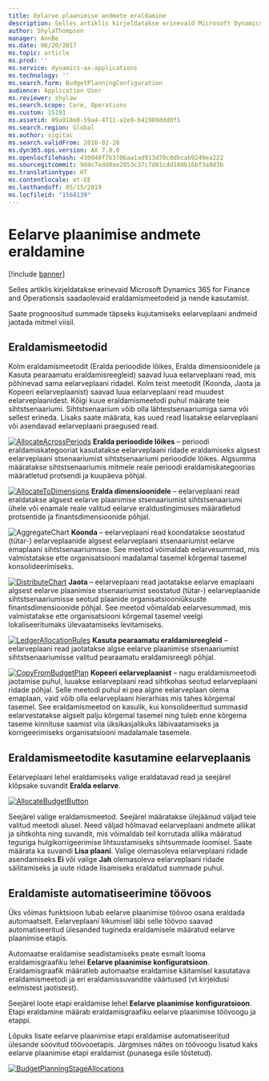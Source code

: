 ```yaml
---
title: Eelarve plaanimise andmete eraldamine
description: Selles artiklis kirjeldatakse erinevaid Microsoft Dynamics 365 for Finance and Operationsis saadaolevaid eraldamismeetodeid ja nende kasutamist.
author: ShylaThompson
manager: AnnBe
ms.date: 06/20/2017
ms.topic: article
ms.prod: ''
ms.service: dynamics-ax-applications
ms.technology: ''
ms.search.form: BudgetPlanningConfiguration
audience: Application User
ms.reviewer: shylaw
ms.search.scope: Core, Operations
ms.custom: 15191
ms.assetid: 89a918e8-59a4-4711-a2e9-b41989ddd0f1
ms.search.region: Global
ms.author: sigitac
ms.search.validFrom: 2016-02-28
ms.dyn365.ops.version: AX 7.0.0
ms.openlocfilehash: 430040f7b3706aa1ad913d70c0dbcab9249ea222
ms.sourcegitcommit: 9d4c7edd0ae2053c37c7d81cdd180b16bf3a9d3b
ms.translationtype: HT
ms.contentlocale: et-EE
ms.lasthandoff: 05/15/2019
ms.locfileid: "1568139"
---
```

# <a name="budget-planning-data-allocation"></a>Eelarve plaanimise andmete eraldamine

[!include [banner](../includes/banner.md)]

Selles artiklis kirjeldatakse erinevaid Microsoft Dynamics 365 for Finance and Operationsis saadaolevaid eraldamismeetodeid ja nende kasutamist.  

Saate prognoositud summade täpseks kujutamiseks eelarveplaani andmeid jaotada mitmel viisil.

## <a name="allocation-methods"></a>Eraldamismeetodid
Kolm eraldamismeetodit (Eralda perioodide lõikes, Eralda dimensioonidele ja Kasuta pearaamatu eraldamisreegleid) saavad luua eelarveplaani read, mis põhinevad sama eelarveplaani ridadel. Kolm teist meetodit (Koonda, Jaota ja Kopeeri eelarveplaanist) saavad luua eelarveplaani read muudest eelarveplaanidest. Kõigi kuue eraldamismeetodi puhul määrate teie sihtstsenaariumi. Sihtstsenaarium võib olla lähtestsenaariumiga sama või sellest erineda. Lisaks saate määrata, kas uued read lisatakse eelarveplaani või asendavad eelarveplaani praegused read.

[![AllocateAcrossPeriods](./media/allocateacrossperiods-300x259.png)](./media/allocateacrossperiods.png)
**Eralda perioodide lõikes** – perioodi eraldamiskategooriat kasutatakse eelarveplaani ridade eraldamiseks algsest eelarveplaani stsenaariumist sihtstsenaariumi perioodide lõikes. Algsumma määratakse sihtstsenaariumis mitmele reale perioodi eraldamiskategoorias määratletud protsendi ja kuupäeva põhjal.         

[![AllocateToDimensions](./media/allocatetodimensions.jpg)](./media/allocatetodimensions.jpg)
**Eralda dimensioonidele** – eelarveplaani read eraldatakse algsest eelarve plaanimise stsenaariumist sihtstsenaariumi ühele või enamale reale valitud eelarve eraldustingimuses määratletud protsentide ja finantsdimensioonide põhjal.           

![AggregateChart](./media/aggregatechart-300x230.png)
**Koonda** – eelarveplaani read koondatakse seostatud (tütar-) eelarveplaanide algsest eelarveplaani stsenaariumist eelarve emaplaani sihtstsenaariumisse. See meetod võimaldab eelarvesummad, mis valmistatakse ette organisatsiooni madalamal tasemel kõrgemal tasemel konsolideerimiseks.          

[![DistributeChart](./media/distributechart-300x230.png)](./media/distributechart.png)
**Jaota** – eelarveplaani read jaotatakse eelarve emaplaani algsest eelarve plaanimise stsenaariumist seostatud (tütar-) eelarveplaanide sihtstsenaariumisse seotud plaanide organisatsiooniüksuste finantsdimensioonide põhjal. See meetod võimaldab eelarvesummad, mis valmistatakse ette organisatsiooni kõrgemal tasemel veelgi lokaliseeritumaks ülevaatamiseks levitamiseks.           

[![LedgerAllocationRules](./media/ledgerallocationrules-300x202.png)](./media/ledgerallocationrules.png)
**Kasuta pearaamatu eraldamisreegleid** – eelarveplaani read jaotatakse algse eelarve plaanimise stsenaariumist sihtstsenaariumisse valitud pearaamatu eraldamisreegli põhjal. 

[![CopyFromBudgetPlan](./media/copyfrombudgetplan-187x300.png)](./media/copyfrombudgetplan.png)
**Kopeeri eelarveplaanist** – nagu eraldamismeetodi jaotamise puhul, luuakse eelarveplaani read sihtkohas seotud eelarveplaani ridade põhjal. Selle meetodi puhul ei pea algne eelarveplaan olema emaplaan, vaid võib olla eelarveplaani hierarhias mis tahes kõrgemal tasemel. See eraldamismeetod on kasulik, kui konsolideeritud summasid eelarvestatakse algselt palju kõrgemal tasemel ning tuleb enne kõrgema taseme kinnituse saamist viia üksikasjalikuks läbivaatamiseks ja korrigeerimiseks organisatsiooni madalamale tasemele.          

## <a name="using-allocation-methods-in-a-budget-plan"></a>Eraldamismeetodite kasutamine eelarveplaanis
Eelarveplaani lehel eraldamiseks valige eraldatavad read ja seejärel klõpsake suvandit **Eralda eelarve**.

[![AllocateBudgetButton](./media/allocatebudgetbutton-300x84.png)](./media/allocatebudgetbutton.png) 

Seejärel valige eraldamismeetod. Seejärel määratakse ülejäänud väljad teie valitud meetodi alusel. Need väljad hõlmavad eelarveplaani andmete allikat ja sihtkohta ning suvandit, mis võimaldab teil korrutada allika määratud teguriga hulgikorrigeerimise lihtsustamiseks sihtsummade loomisel. Saate määrata ka suvandi **Lisa plaani**. Valige olemasoleva eelarveplaani ridade asendamiseks **Ei** või valige **Jah** olemasoleva eelarveplaani ridade säilitamiseks ja uute ridade lisamiseks eraldatud summade puhul.

## <a name="automating-allocations-during-a-workflow"></a>Eraldamiste automatiseerimine töövoos
Üks võimas funktsioon lubab eelarve plaanimise töövoo osana eraldada automaatselt. Eelarveplaani liikumisel läbi selle töövoo saavad automatiseeritud ülesanded tugineda eraldamisele määratud eelarve plaanimise etapis. 

Automaatse eraldamise seadistamiseks peate esmalt looma eraldamisgraafiku lehel **Eelarve plaanimise konfiguratsioon**. Eraldamisgraafik määratleb automaatse eraldamise käitamisel kasutatava eraldamismeetodi ja eri eraldamissuvandite väärtused (vt kirjeldusi eelmistest jaotistest). 

Seejärel loote etapi eraldamise lehel **Eelarve plaanimise konfiguratsioon**. Etapi eraldamine määrab eraldamisgraafiku eelarve plaanimise töövoogu ja etappi. 

Lõpuks lisate eelarve plaanimise etapi eraldamise automatiseeritud ülesande soovitud töövooetapis. Järgmises näites on töövoogu lisatud kaks eelarve plaanimise etapi eraldamist (punasega esile tõstetud).

[![BudgetPlanningStageAllocations](./media/budgetplanningstageallocations-300x300.png)](./media/budgetplanningstageallocations.png)




